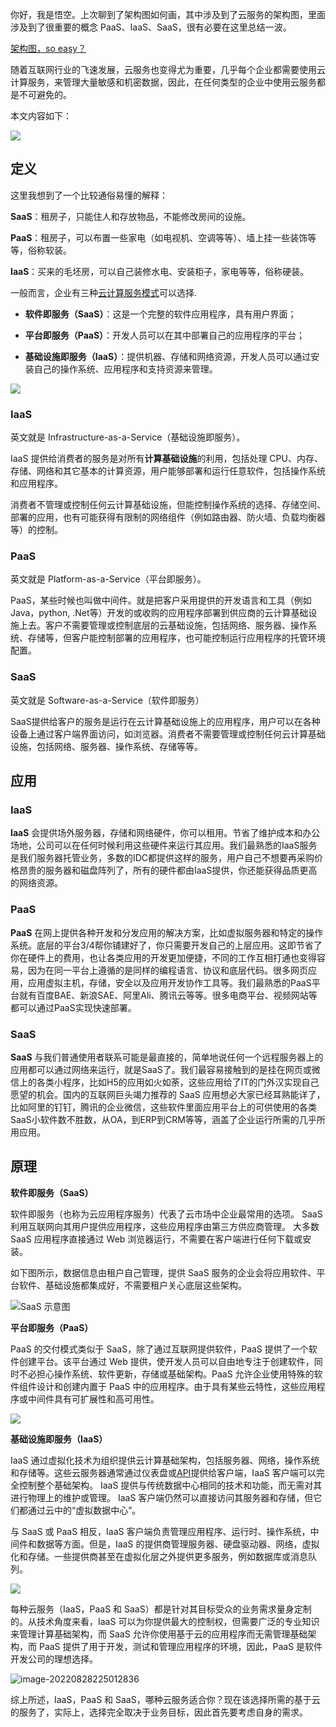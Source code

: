 你好，我是悟空。上次聊到了架构图如何画，其中涉及到了云服务的架构图，里面涉及到了很重要的概念 PaaS、IaaS、SaaS，很有必要在这里总结一波。

[架构图，so easy？ ](https://mp.weixin.qq.com/s/fAglIL8l-wDvZvvbvw2BtA)

随着互联网行业的飞速发展，云服务也变得尤为重要，几乎每个企业都需要使用云计算服务，来管理大量敏感和机密数据，因此，在任何类型的企业中使用云服务都是不可避免的。

本文内容如下：

![](http://cdn.jayh.club/uPic/image-20220828225800175E0eTWa.png)

## 定义

这里我想到了一个比较通俗易懂的解释：

**SaaS**：租房子，只能住人和存放物品，不能修改房间的设施。

**PaaS**：租房子，可以布置一些家电（如电视机、空调等等）、墙上挂一些装饰等等，俗称软装。

**IaaS**：买来的毛坯房，可以自己装修水电、安装柜子，家电等等，俗称硬装。

一般而言，企业有三种[云计算服务模式](https://xie.infoq.cn/link?target=https%3A%2F%2Fwww.ipuu.net%2F%23%2Fhome)可以选择.

- **软件即服务（SaaS）**：这是一个完整的软件应用程序，具有用户界面；

- **平台即服务（PaaS）**：开发人员可以在其中部署自己的应用程序的平台；
- **基础设施即服务（IaaS）**：提供机器、存储和网络资源，开发人员可以通过安装自己的操作系统、应用程序和支持资源来管理。

![](http://cdn.jayh.club/uPic/image-20220828214800613Qr3d4u.png)

### IaaS

英文就是 Infrastructure-as-a-Service（基础设施即服务）。

IaaS 提供给消费者的服务是对所有**计算基础设施**的利用，包括处理 CPU、内存、存储、网络和其它基本的计算资源，用户能够部署和运行任意软件，包括操作系统和应用程序。

消费者不管理或控制任何云计算基础设施，但能控制操作系统的选择、存储空间、部署的应用，也有可能获得有限制的网络组件（例如路由器、防火墙、负载均衡器等）的控制。

### PaaS

英文就是 Platform-as-a-Service（平台即服务）。

PaaS，某些时候也叫做中间件。就是把客户采用提供的开发语言和工具（例如Java，python, .Net等）开发的或收购的应用程序部署到供应商的云计算基础设施上去。客户不需要管理或控制底层的云基础设施，包括网络、服务器、操作系统、存储等，但客户能控制部署的应用程序，也可能控制运行应用程序的托管环境配置。

### SaaS

英文就是 Software-as-a-Service（软件即服务）

SaaS提供给客户的服务是运行在云计算基础设施上的应用程序，用户可以在各种设备上通过客户端界面访问，如浏览器。消费者不需要管理或控制任何云计算基础设施，包括网络、服务器、操作系统、存储等等。

## 应用
### IaaS

**IaaS** 会提供场外服务器，存储和网络硬件，你可以租用。节省了维护成本和办公场地，公司可以在任何时候利用这些硬件来运行其应用。我们最熟悉的IaaS服务是我们服务器托管业务，多数的IDC都提供这样的服务，用户自己不想要再采购价格昂贵的服务器和磁盘阵列了，所有的硬件都由IaaS提供，你还能获得品质更高的网络资源。

### PaaS

**PaaS** 在网上提供各种开发和分发应用的解决方案，比如虚拟服务器和特定的操作系统。底层的平台3/4帮你铺建好了，你只需要开发自己的上层应用。这即节省了你在硬件上的费用，也让各类应用的开发更加便捷，不同的工作互相打通也变得容易，因为在同一平台上遵循的是同样的编程语言、协议和底层代码。很多网页应用，应用虚拟主机，存储，安全以及应用开发协作工具等。我们最熟悉的PaaS平台就有百度BAE、新浪SAE、阿里Ali、腾讯云等等。很多电商平台、视频网站等都可以通过PaaS实现快速部署。

### SaaS

**SaaS** 与我们普通使用者联系可能是最直接的，简单地说任何一个远程服务器上的应用都可以通过网络来运行，就是SaaS了。我们最容易接触到的是挂在网页或微信上的各类小程序，比如H5的应用如火如荼，这些应用给了IT的门外汉实现自己愿望的机会。国内的互联网巨头竭力推荐的 SaaS 应用想必大家已经耳熟能详了，比如阿里的钉钉，腾讯的企业微信，这些软件里面应用平台上的可供使用的各类SaaS小软件数不胜数，从OA，到ERP到CRM等等，涵盖了企业运行所需的几乎所用应用。

## 原理

**软件即服务（SaaS）**

软件即服务（也称为云应用程序服务）代表了云市场中企业最常用的选项。 SaaS 利用互联网向其用户提供应用程序，这些应用程序由第三方供应商管理。 大多数 SaaS 应用程序直接通过 Web 浏览器运行，不需要在客户端进行任何下载或安装。

如下图所示，数据信息由租户自己管理，提供 SaaS 服务的企业会将应用软件、平台软件、基础设施都集成好，不需要租户关心底层这些架构。

![SaaS 示意图](http://cdn.jayh.club/uPic/image-202208282221273626gCmvF.png)

**平台即服务（PaaS）**

PaaS 的交付模式类似于 SaaS，除了通过互联网提供软件，PaaS 提供了一个软件创建平台。该平台通过 Web 提供，使开发人员可以自由地专注于创建软件，同时不必担心操作系统、软件更新，存储或基础架构。PaaS 允许企业使用特殊的软件组件设计和创建内置于 PaaS 中的应用程序。由于具有某些云特性，这些应用程序或中间件具有可扩展性和高可用性。

![](http://cdn.jayh.club/uPic/image-20220828222144283gxs0Qe.png)

**基础设施即服务（IaaS）**

IaaS 通过虚拟化技术为组织提供云计算基础架构，包括服务器、网络，操作系统和存储等。这些云服务器通常通过仪表盘或[API](https://xie.infoq.cn/link?target=https%3A%2F%2Fwww.ipplus360.com%2Fpros%2FIPGeoAPI%2F)提供给客户端，IaaS 客户端可以完全控制整个基础架构。 IaaS 提供与传统数据中心相同的技术和功能，而无需对其进行物理上的维护或管理。 IaaS 客户端仍然可以直接访问其服务器和存储，但它们都通过云中的“虚拟数据中心”。

与 SaaS 或 PaaS 相反，IaaS 客户端负责管理应用程序、运行时、操作系统，中间件和数据等方面。但是，IaaS 的提供商管理服务器、硬盘驱动器、网络，虚拟化和存储。一些提供商甚至在虚拟化层之外提供更多服务，例如数据库或消息队列。

![](http://cdn.jayh.club/uPic/image-20220828222109195aI8qJ1.png)

每种云服务（IaaS，PaaS 和 SaaS）都是针对其目标受众的业务需求量身定制的。从技术角度来看，IaaS 可以为你提供最大的控制权，但需要广泛的专业知识来管理计算基础架构，而 SaaS 允许你使用基于云的应用程序而无需管理基础架构，而 PaaS 提供了用于开发，测试和管理应用程序的环境，因此，PaaS 是软件开发公司的理想选择。

![image-20220828225012836](http://cdn.jayh.club/uPic/image-20220828225012836aZKGN5.png)

综上所述，IaaS，PaaS 和 SaaS，哪种云服务适合你？现在该选择所需的基于云的服务了，实际上，选择完全取决于业务目标，因此首先要考虑自身的需求。

